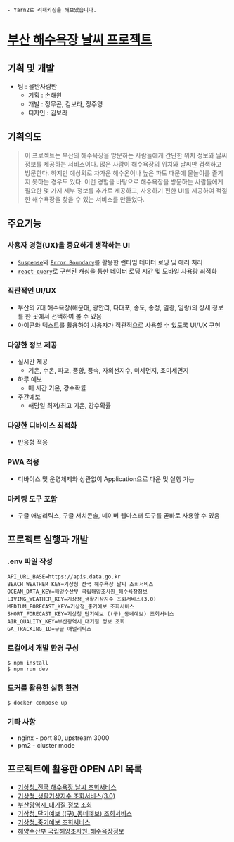 ```Note
- Yarn2로 리패키징을 해보았습니다.
```


# [부산 해수욕장 날씨 프로젝트](https://busanbeachweather.com)

## 기획 및 개발

- 팀 : 물반사람반
    - 기획 : 손해원
    - 개발 : 정무곤, 김보라, 장주영
    - 디자인 : 김보라

## 기획의도

> 이 프로젝트는 부산의 해수욕장을 방문하는 사람들에게 간단한 위치 정보와 날씨 정보를 제공하는 서비스이다. 많은 사람이 해수욕장의 위치와 날씨만 검색하고 방문한다. 하지만 예상외로 차가운 해수온이나 높은 파도 때문에 물놀이를 즐기지 못하는 경우도 있다. 이런 경험을 바탕으로 해수욕장을 방문하는 사람들에게 필요한 몇 가지 세부 정보를 추가로 제공하고, 사용하기 편한 UI를 제공하여 적절한 해수욕장을 찾을 수 있는 서비스를 만들었다.

## 주요기능

### 사용자 경험(UX)을 중요하게 생각하는 UI

- [`Suspense`](https://reactjs.org/docs/react-api.html#suspense)와 [`Error Boundary`](https://reactjs.org/docs/error-boundaries.html#gatsby-focus-wrapper)를 활용한  런타임 데이터 로딩 및 에러 처리
- [`react-query`](https://www.npmjs.com/package/react-query)로 구현된 캐싱을 통한 데이터 로딩 시간 및 모바일 사용량 최적화

### 직관적인 UI/UX

- 부산의 7대 해수욕장(해운대, 광안리, 다대포, 송도, 송정, 일광, 임랑)의 상세 정보를 한 곳에서 선택하여 볼 수 있음
- 아이콘와 텍스트를 활용하여 사용자가 직관적으로 사용할 수 있도록 UI/UX 구현

### 다양한 정보 제공

- 실시간 제공
    - 기온, 수온, 파고, 풍향, 풍속, 자외선지수, 미세먼지, 초미세먼지
- 하루 예보
    - 매 시간 기온, 강수확률
- 주간예보
    - 해당일 최저/최고 기온, 강수확률

### 다양한 디바이스 최적화

- 반응형 적용

### PWA 적용

- 디바이스 및 운영체제와 상관없이 Application으로 다운 및 실행 가능

### 마케팅 도구 포함

- 구글 애널리틱스, 구글 서치콘솔, 네이버 웹마스터 도구를 곧바로 사용할 수 있음

## 프로젝트 실행과 개발

### .env 파일 작성

```
API_URL_BASE=https://apis.data.go.kr
BEACH_WEATHER_KEY=기상청_전국 해수욕장 날씨 조회서비스
OCEAN_DATA_KEY=해양수산부 국립해양조사원_해수욕장정보
LIVING_WEATHER_KEY=기상청_생활기상지수 조회서비스(3.0)
MEDIUM_FORECAST_KEY=기상청_중기예보 조회서비스
SHORT_FORECAST_KEY=기상청_단기예보 ((구)_동네예보) 조회서비스
AIR_QUALITY_KEY=부산광역시_대기질 정보 조회
GA_TRACKING_ID=구글 애널리틱스
```

### 로컬에서 개발 환경 구성

```shell
$ npm install
$ npm run dev
```

### 도커를 활용한 실행 환경

```shell
$ docker compose up
```
### 기타 사항
- nginx - port 80, upstream 3000
- pm2 - cluster mode

## 프로젝트에 활용한 OPEN API 목록

* [기상청_전국 해수욕장 날씨 조회서비스](https://www.data.go.kr/tcs/dss/selectApiDataDetailView.do?publicDataPk=15102239)
* [기상청_생활기상지수 조회서비스(3.0)](https://www.data.go.kr/tcs/dss/selectApiDataDetailView.do?publicDataPk=15085288)
* [부산광역시_대기질 정보 조회](https://www.data.go.kr/tcs/dss/selectApiDataDetailView.do?publicDataPk=15057173)
* [기상청_단기예보 ((구)_동네예보) 조회서비스](https://www.data.go.kr/tcs/dss/selectApiDataDetailView.do?publicDataPk=15084084)
* [기상청_중기예보 조회서비스](https://www.data.go.kr/tcs/dss/selectApiDataDetailView.do?publicDataPk=15059468)
* [해양수산부 국립해양조사원_해수욕장정보](http://www.khoa.go.kr/oceangrid/khoa/takepart/openapi/openApiBeachInfo.do)
